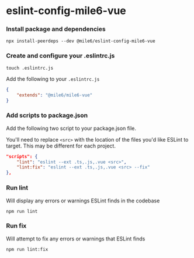 # eslint-config-mile6-vue

### Install package and dependencies
```
npx install-peerdeps --dev @mile6/eslint-config-mile6-vue
```

### Create and configure your .eslintrc.js
```
touch .eslintrc.js
```
Add the following to your `.eslintrc.js`
```json
{
	"extends": "@mile6/mile6-vue"
}
```

### Add scripts to package.json
Add the following two script to your package.json file. 

You'll need to replace `<src>` with the location of the files you'd like ESLint to target. This may be different for each project. 
```json
"scripts": {
	"lint": "eslint --ext .ts,.js,.vue <src>",
	"lint:fix": "eslint --ext .ts,.js,.vue <src> --fix"
},
```

### Run lint

Will display any errors or warnings ESLint finds in the codebase

```
npm run lint
```

### Run fix

Will attempt to fix any errors or warnings that ESLint finds 

```
npm run lint:fix
```
